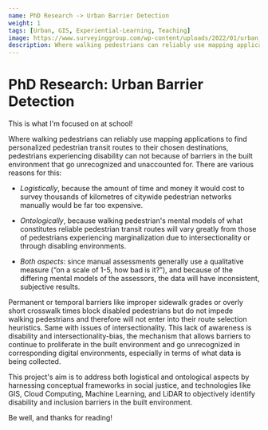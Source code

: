 ```yaml
---
name: PhD Research -> Urban Barrier Detection
weight: 1
tags: [Urban, GIS, Experiential-Learning, Teaching]
image: https://www.surveyinggroup.com/wp-content/uploads/2022/01/urban_planning_LinkdIn-1200x628-1.jpg
description: Where walking pedestrians can reliably use mapping applications to find personalized pedestrian transit routes to their chosen destinations, rolling pedestrians cannot...
---
```


# PhD Research: Urban Barrier Detection
This is what I'm focused on at school!

Where walking pedestrians can reliably use mapping applications to find personalized pedestrian transit routes to their chosen destinations, pedestrians experiencing disability can not because of barriers in the built environment that go unrecognized and unaccounted for. There are various reasons for this:

- *Logistically*, because the amount of time and money it would cost to survey thousands of kilometres of citywide pedestrian networks manually would be far too expensive.

- *Ontologically*, because walking pedestrian's mental models of what constitutes reliable pedestrian transit routes will vary greatly from those of pedestrians experiencing marginalization due to intersectionality or through disabling environments.

- *Both aspects*: since manual assessments generally use a qualitative measure (“on a scale of 1-5, how bad is it?”), and because of the differing mental models of the assessors, the data will have inconsistent, subjective results.

Permanent or temporal barriers like improper sidewalk grades or overly short crosswalk times block disabled pedestrians but do not impede walking pedestrians and therefore will not enter into their route selection heuristics. Same with issues of intersectionality. This lack of awareness is disability and intersectionality-bias, the mechanism that allows barriers to continue to proliferate in the built environment and go unrecognized in corresponding digital environments, especially in terms of what data is being collected.

This project's aim is to address both logistical and ontological aspects by harnessing conceptual frameworks in social justice, and technologies like GIS, Cloud Computing, Machine Learning, and LiDAR to objectively identify disability and inclusion barriers in the built environment.

Be well, and thanks for reading!

<!-- 
![preview](https://www.sketchappsources.com/resources/source-image/we-were-soldiers-landing-page-dbruggisser.jpg)

## Search Movies

![search](https://www.sketchappsources.com/resources/source-image/microsoft-windows-10-virtual-keyboard-diogo-sousa.png)

<p class="text-center">
{% include elements/button.html link="https://github.com/YoussefRaafatNasry/portfolYOU" text="Learn More" %}
</p> -->